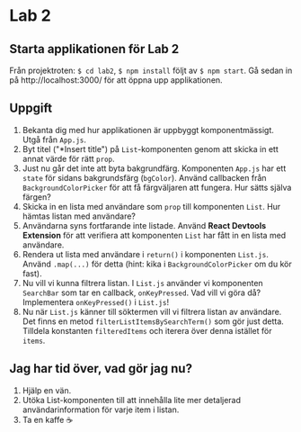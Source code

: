 # Lab 2

## Starta applikationen för Lab 2

Från projektroten: `$ cd lab2`, `$ npm install` följt av `$ npm start`. Gå sedan in på http://localhost:3000/ för att öppna upp applikationen.

## Uppgift

1. Bekanta dig med hur applikationen är uppbyggt komponentmässigt. Utgå från `App.js`.
2. Byt titel ("\*Insert title") på `List`-komponenten genom att skicka in ett annat värde för rätt `prop`.
3. Just nu går det inte att byta bakgrundfärg. Komponenten `App.js` har ett `state` för sidans bakgrundsfärg (`bgColor`). Använd callbacken från `BackgroundColorPicker` för att få färgväljaren att fungera. Hur sätts själva färgen?
4. Skicka in en lista med användare som `prop` till komponenten `List`. Hur hämtas listan med användare?
5. Användarna syns fortfarande inte listade. Använd **React Devtools Extension** för att verifiera att komponenten `List` har fått in en lista med användare.
6. Rendera ut lista med användare i `return()` i komponenten `List.js`. Använd `.map(...)` för detta (hint: kika i `BackgroundColorPicker` om du kör fast).
7. Nu vill vi kunna filtrera listan. I `List.js` använder vi komponenten `SearchBar` som tar en callback, `onKeyPressed`. Vad vill vi göra då? Implementera `onKeyPressed()` i `List.js`!
8. Nu när `List.js` känner till söktermen vill vi filtrera listan av användare. Det finns en metod `filterListItemsBySearchTerm()` som gör just detta. Tilldela konstanten `filteredItems` och iterera över denna istället för `items`.

## Jag har tid över, vad gör jag nu?

1. Hjälp en vän.
2. Utöka List-komponenten till att innehålla lite mer detaljerad användarinformation för varje item i listan.
3. Ta en kaffe ☕️
